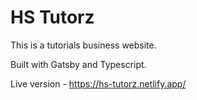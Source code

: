 # HS Tutorz

This is a tutorials business website.

Built with Gatsby and Typescript.

Live version - https://hs-tutorz.netlify.app/
